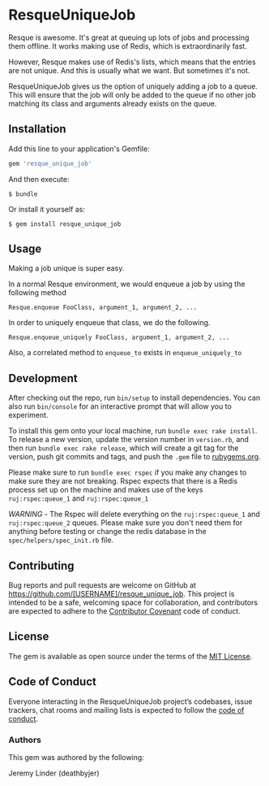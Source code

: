 # ResqueUniqueJob

Resque is awesome. It's great at queuing up lots of jobs and processing them offline. It works making use of Redis, which is extraordinarily fast.

However, Resque makes use of Redis's lists, which means that the entries are not unique. And this is usually what we want. But sometimes it's not. 

ResqueUniqueJob gives us the option of uniquely adding a job to a queue. This will ensure that the job will only be added to the queue if no other job matching its class and arguments already exists on the queue.

## Installation

Add this line to your application's Gemfile:

```ruby
gem 'resque_unique_job'
```

And then execute:

    $ bundle

Or install it yourself as:

    $ gem install resque_unique_job

## Usage

Making a job unique is super easy.

In a normal Resque environment, we would enqueue a job by using the following method

    Resque.enqueue FooClass, argument_1, argument_2, ...

In order to uniquely enqueue that class, we do the following.

    Resque.enqueue_uniquely FooClass, argument_1, argument_2, ...

Also, a correlated method to `enqueue_to` exists in `enqueue_uniquely_to`


## Development

After checking out the repo, run `bin/setup` to install dependencies. You can also run `bin/console` for an interactive prompt that will allow you to experiment.

To install this gem onto your local machine, run `bundle exec rake install`. To release a new version, update the version number in `version.rb`, and then run `bundle exec rake release`, which will create a git tag for the version, push git commits and tags, and push the `.gem` file to [rubygems.org](https://rubygems.org).

Please make sure to run `bundle exec rspec` if you make any changes to make sure they are not breaking. Rspec expects that there is a Redis process set up on the machine and makes use of the keys `ruj:rspec:queue_1` and `ruj:rspec:queue_1`

*WARNING* - The Rspec will delete everything on the `ruj:rspec:queue_1` and `ruj:rspec:queue_2` queues. Please make sure you don't need them for anything before testing or change the redis database in the `spec/helpers/spec_init.rb` file.

## Contributing

Bug reports and pull requests are welcome on GitHub at https://github.com/[USERNAME]/resque_unique_job. This project is intended to be a safe, welcoming space for collaboration, and contributors are expected to adhere to the [Contributor Covenant](http://contributor-covenant.org) code of conduct.

## License

The gem is available as open source under the terms of the [MIT License](http://opensource.org/licenses/MIT).

## Code of Conduct

Everyone interacting in the ResqueUniqueJob project’s codebases, issue trackers, chat rooms and mailing lists is expected to follow the [code of conduct](https://github.com/[USERNAME]/resque_unique_job/blob/master/CODE_OF_CONDUCT.md).


### Authors

This gem was authored by the following:

Jeremy Linder (deathbyjer)
